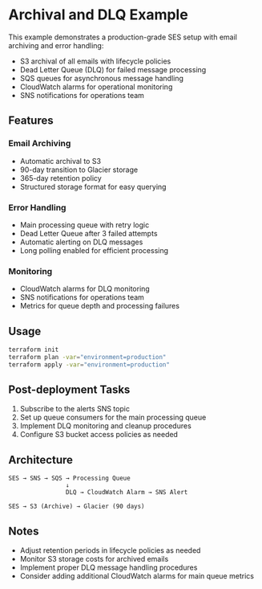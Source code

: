 # Archival and DLQ Example

This example demonstrates a production-grade SES setup with email archiving and error handling:
- S3 archival of all emails with lifecycle policies
- Dead Letter Queue (DLQ) for failed message processing
- SQS queues for asynchronous message handling
- CloudWatch alarms for operational monitoring
- SNS notifications for operations team

## Features

### Email Archiving
- Automatic archival to S3
- 90-day transition to Glacier storage
- 365-day retention policy
- Structured storage format for easy querying

### Error Handling
- Main processing queue with retry logic
- Dead Letter Queue after 3 failed attempts
- Automatic alerting on DLQ messages
- Long polling enabled for efficient processing

### Monitoring
- CloudWatch alarms for DLQ monitoring
- SNS notifications for operations team
- Metrics for queue depth and processing failures

## Usage

```bash
terraform init
terraform plan -var="environment=production"
terraform apply -var="environment=production"
```

## Post-deployment Tasks

1. Subscribe to the alerts SNS topic
2. Set up queue consumers for the main processing queue
3. Implement DLQ monitoring and cleanup procedures
4. Configure S3 bucket access policies as needed

## Architecture

```
SES → SNS → SQS → Processing Queue
                ↓
                DLQ → CloudWatch Alarm → SNS Alert

SES → S3 (Archive) → Glacier (90 days)
```

## Notes

- Adjust retention periods in lifecycle policies as needed
- Monitor S3 storage costs for archived emails
- Implement proper DLQ message handling procedures
- Consider adding additional CloudWatch alarms for main queue metrics